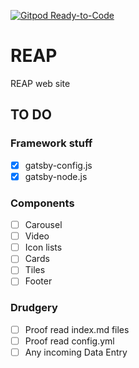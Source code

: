 [![Gitpod Ready-to-Code](https://img.shields.io/badge/Gitpod-Ready--to--Code-blue?logo=gitpod)](https://gitpod.io/#https://github.com/middlestate/REAP) 

# REAP

REAP web site

## TO DO

### Framework stuff

- [x] gatsby-config.js
- [x] gatsby-node.js

### Components

- [ ] Carousel
- [ ] Video
- [ ] Icon lists
- [ ] Cards
- [ ] Tiles
- [ ] Footer

### Drudgery

- [ ] Proof read index.md files
- [ ] Proof read config.yml
- [ ] Any incoming Data Entry
